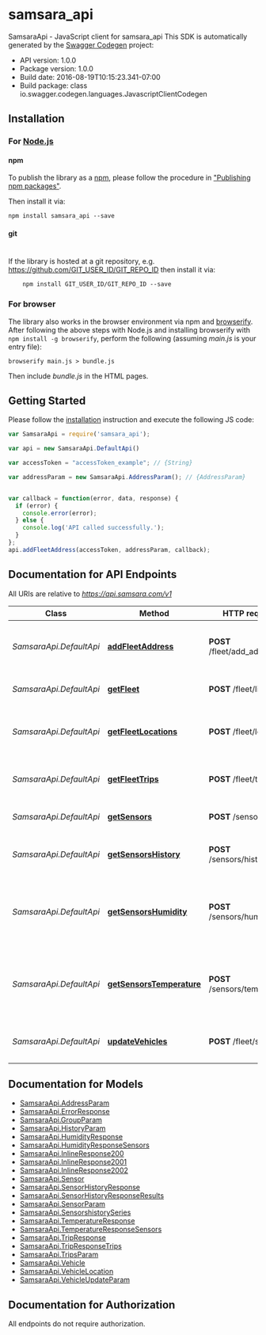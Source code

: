 # samsara_api

SamsaraApi - JavaScript client for samsara_api
This SDK is automatically generated by the [Swagger Codegen](https://github.com/swagger-api/swagger-codegen) project:

- API version: 1.0.0
- Package version: 1.0.0
- Build date: 2016-08-19T10:15:23.341-07:00
- Build package: class io.swagger.codegen.languages.JavascriptClientCodegen

## Installation

### For [Node.js](https://nodejs.org/)

#### npm

To publish the library as a [npm](https://www.npmjs.com/),
please follow the procedure in ["Publishing npm packages"](https://docs.npmjs.com/getting-started/publishing-npm-packages).

Then install it via:

```shell
npm install samsara_api --save
```

#### git
#
If the library is hosted at a git repository, e.g.
https://github.com/GIT_USER_ID/GIT_REPO_ID
then install it via:

```shell
    npm install GIT_USER_ID/GIT_REPO_ID --save
```

### For browser

The library also works in the browser environment via npm and [browserify](http://browserify.org/). After following
the above steps with Node.js and installing browserify with `npm install -g browserify`,
perform the following (assuming *main.js* is your entry file):

```shell
browserify main.js > bundle.js
```

Then include *bundle.js* in the HTML pages.

## Getting Started

Please follow the [installation](#installation) instruction and execute the following JS code:

```javascript
var SamsaraApi = require('samsara_api');

var api = new SamsaraApi.DefaultApi()

var accessToken = "accessToken_example"; // {String} 

var addressParam = new SamsaraApi.AddressParam(); // {AddressParam} 


var callback = function(error, data, response) {
  if (error) {
    console.error(error);
  } else {
    console.log('API called successfully.');
  }
};
api.addFleetAddress(accessToken, addressParam, callback);

```

## Documentation for API Endpoints

All URIs are relative to *https://api.samsara.com/v1*

Class | Method | HTTP request | Description
------------ | ------------- | ------------- | -------------
*SamsaraApi.DefaultApi* | [**addFleetAddress**](docs/DefaultApi.md#addFleetAddress) | **POST** /fleet/add_address | Add an address book entry for the group.
*SamsaraApi.DefaultApi* | [**getFleet**](docs/DefaultApi.md#getFleet) | **POST** /fleet/list | Get the vehicles for the group.
*SamsaraApi.DefaultApi* | [**getFleetLocations**](docs/DefaultApi.md#getFleetLocations) | **POST** /fleet/locations | Get the GPS locations for all vehicles in the group.
*SamsaraApi.DefaultApi* | [**getFleetTrips**](docs/DefaultApi.md#getFleetTrips) | **POST** /fleet/trips | Get the trips for the specified vehicle.
*SamsaraApi.DefaultApi* | [**getSensors**](docs/DefaultApi.md#getSensors) | **POST** /sensors/list | Get the sensors for a group.
*SamsaraApi.DefaultApi* | [**getSensorsHistory**](docs/DefaultApi.md#getSensorsHistory) | **POST** /sensors/history | Get the historical data for the sensors.
*SamsaraApi.DefaultApi* | [**getSensorsHumidity**](docs/DefaultApi.md#getSensorsHumidity) | **POST** /sensors/humidity | Get the current humidity readings for the specified sensors.
*SamsaraApi.DefaultApi* | [**getSensorsTemperature**](docs/DefaultApi.md#getSensorsTemperature) | **POST** /sensors/temperature | Get the current temperature readings for the specified sensors.
*SamsaraApi.DefaultApi* | [**updateVehicles**](docs/DefaultApi.md#updateVehicles) | **POST** /fleet/set_data | Update the metadata for a vehicle.


## Documentation for Models

 - [SamsaraApi.AddressParam](docs/AddressParam.md)
 - [SamsaraApi.ErrorResponse](docs/ErrorResponse.md)
 - [SamsaraApi.GroupParam](docs/GroupParam.md)
 - [SamsaraApi.HistoryParam](docs/HistoryParam.md)
 - [SamsaraApi.HumidityResponse](docs/HumidityResponse.md)
 - [SamsaraApi.HumidityResponseSensors](docs/HumidityResponseSensors.md)
 - [SamsaraApi.InlineResponse200](docs/InlineResponse200.md)
 - [SamsaraApi.InlineResponse2001](docs/InlineResponse2001.md)
 - [SamsaraApi.InlineResponse2002](docs/InlineResponse2002.md)
 - [SamsaraApi.Sensor](docs/Sensor.md)
 - [SamsaraApi.SensorHistoryResponse](docs/SensorHistoryResponse.md)
 - [SamsaraApi.SensorHistoryResponseResults](docs/SensorHistoryResponseResults.md)
 - [SamsaraApi.SensorParam](docs/SensorParam.md)
 - [SamsaraApi.SensorshistorySeries](docs/SensorshistorySeries.md)
 - [SamsaraApi.TemperatureResponse](docs/TemperatureResponse.md)
 - [SamsaraApi.TemperatureResponseSensors](docs/TemperatureResponseSensors.md)
 - [SamsaraApi.TripResponse](docs/TripResponse.md)
 - [SamsaraApi.TripResponseTrips](docs/TripResponseTrips.md)
 - [SamsaraApi.TripsParam](docs/TripsParam.md)
 - [SamsaraApi.Vehicle](docs/Vehicle.md)
 - [SamsaraApi.VehicleLocation](docs/VehicleLocation.md)
 - [SamsaraApi.VehicleUpdateParam](docs/VehicleUpdateParam.md)


## Documentation for Authorization

 All endpoints do not require authorization.

